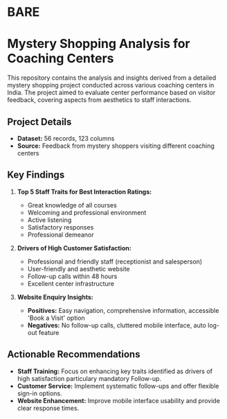 # BARE
# Mystery Shopping Analysis for Coaching Centers

This repository contains the analysis and insights derived from a detailed mystery shopping project conducted across various coaching centers in India. The project aimed to evaluate center performance based on visitor feedback, covering aspects from aesthetics to staff interactions.

## Project Details

- **Dataset:** 56 records, 123 columns
- **Source:** Feedback from mystery shoppers visiting different coaching centers

## Key Findings

1. **Top 5 Staff Traits for Best Interaction Ratings:**
   - Great knowledge of all courses
   - Welcoming and professional environment
   - Active listening
   - Satisfactory responses
   - Professional demeanor

2. **Drivers of High Customer Satisfaction:**
   - Professional and friendly staff (receptionist and salesperson)
   - User-friendly and aesthetic website
   - Follow-up calls within 48 hours
   - Excellent center infrastructure

3. **Website Enquiry Insights:**
   - **Positives:** Easy navigation, comprehensive information, accessible 'Book a Visit' option
   - **Negatives:** No follow-up calls, cluttered mobile interface, auto log-out feature

## Actionable Recommendations

- **Staff Training:** Focus on enhancing key traits identified as drivers of high satisfaction particulary mandatory Follow-up.
- **Customer Service:** Implement systematic follow-ups and offer flexible sign-in options.
- **Website Enhancement:** Improve mobile interface usability and provide clear response times.

